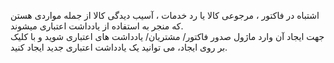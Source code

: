 <p>اشتباه در فاکتور ، مرجوعی کالا یا رد خدمات ، آسیب دیدگی کالا از جمله مواردی هستن که منجر به استفاده از یادداشت اعتباری میشوند.<br>جهت ایجاد آن وارد ماژول صدور فاکتور/ مشتریان/ یادداشت های اعتباری شوید و با کلیک بر روی ایجاد، می توانید یک یادداشت اعتباری جدید ایجاد کنید.</p>
